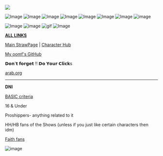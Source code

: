 ![](https://komarev.com/ghpvc/?username=skittles-has-a-strawpage&color=ff69b4&label=Entities&style=for-the-badge&base=9)

![Image](https://github.com/user-attachments/assets/df573126-5fe9-4793-945b-3143146814bb) ![Image](https://github.com/user-attachments/assets/66be78d3-2d72-45e7-8dac-415974854d37) ![Image](https://github.com/user-attachments/assets/7910d71a-720c-4158-b7a1-26446bc5d163) ![Image](https://github.com/user-attachments/assets/f3751847-dfcb-4aa7-9289-7d97efb6769c) ![Image](https://github.com/user-attachments/assets/7327056d-bbdc-497f-9c06-a4c7d7183339) ![Image](https://github.com/user-attachments/assets/2ccd4128-9c86-43b2-8c6f-e5211e9ee61d) ![Image](https://github.com/user-attachments/assets/5a0e42cc-21ec-4e75-bc77-8f728ee1ad59) ![image](https://github.com/user-attachments/assets/c0b9534c-3b00-4afc-9b72-33ec21aa6f36) 

 ![Image](https://github.com/user-attachments/assets/7b3788e3-b2e4-4349-b0d2-5bdfb916be4e)
![image](https://github.com/user-attachments/assets/b3019b4c-89a2-4168-8a78-767c8d43c905) ![gif](https://github.com/user-attachments/assets/b678c5a4-8f1f-4b48-bb81-972dee1f3da8) ![Image](https://github.com/user-attachments/assets/2794d4d6-3ae5-460b-bd8d-38e4d2898684)

[**ALL LINKS**](https://rentry.co/AllLinksOfSkittles)

[Main StrawPage](https://litterallyme.straw.page/) | [Character Hub](https://characterhub.com/my-creations?tab=characters) 

[My oomf's GitHub](https://github.com/DEADGUTZ)                                       
                                                                                    
𝗗𝗼𝗻'𝘁 𝗳𝗼𝗿𝗴𝗲𝘁 !!  𝗗𝗼 𝗬𝗼𝘂𝗿 𝗖𝗹𝗶𝗰𝗸s

[arab.org](https://arab.org/) 

------------------------------------------

 𝐃𝐍𝐈

   [BASIC criteria](  https://dni-criteria.carrd.co/)

   16 & Under

   Proshippers- anything related to it

   HH/HB fans of the Shows (unless if you just like certain characters then idm)

   [Faith fans](https://www.change.org/p/remove-anneliese-michel-s-audio-from-faith-the-unholy-trinity)

![image](https://github.com/user-attachments/assets/7b054349-2712-4ee1-8ded-8454f7849bb8)





